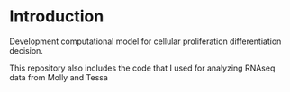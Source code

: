 # Introduction

Development computational model for cellular proliferation differentiation decision. 

This repository also includes the code that I used for analyzing RNAseq data from Molly and Tessa
